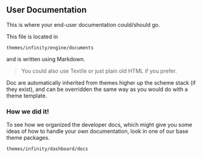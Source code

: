 ## User Documentation

This is where your end-user documentation could/should go.

This file is located in

	themes/infinity/engine/documents

and is written using Markdown.

> You could also use Textile or just plain old HTML if you prefer.

Doc are automatically inherited from themes higher up the scheme stack (if they exist),
and can be overridden the same way as you would do with a theme template.

### How we did it!

To see how we organized the developer docs, which might give you some ideas
of how to handle your own documentation, look in one of our base theme packages.

	themes/infinity/dashboard/docs
